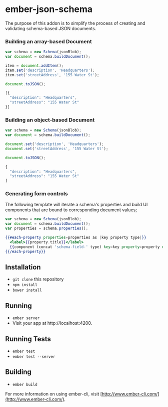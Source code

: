 # ember-json-schema

The purpose of this addon is to simplify the process of creating and validating schema-based JSON documents.

### Building an array-based Document

```js
var schema = new Schema(jsonBlob);
var document = schema.buildDocument();

item = document.addItem();
item.set('description', 'Headquarters');
item.set('streetAddress', '155 Water St');

document.toJSON();

[{
  "description": "Headquarters",
  "streetAddress": "155 Water St"
}]

```

### Building an object-based Document


```js
var schema = new Schema(jsonBlob);
var document = schema.buildDocument();

document.set('description', 'Headquarters');
document.set('streetAddress', '155 Water St');

document.toJSON();

{
  "description": "Headquarters",
  "streetAddress": "155 Water St"
]
```

### Generating form controls

The following template will iterate a schema's properties and build UI components
that are bound to corresponding document values;

```js
var schema = new Schema(jsonBlob);
var document = schema.buildDocument();
var properties = schema.properties();
```

```hbs
{{#each-property properties=properties as |key property type|}}
  <label>{{property.title}}</label>
  {{component (concat 'schema-field-' type) key=key property=property document=location}}
{{/each-property}}
```

## Installation

* `git clone` this repository
* `npm install`
* `bower install`

## Running

* `ember server`
* Visit your app at http://localhost:4200.

## Running Tests

* `ember test`
* `ember test --server`

## Building

* `ember build`

For more information on using ember-cli, visit [http://www.ember-cli.com/](http://www.ember-cli.com/).
